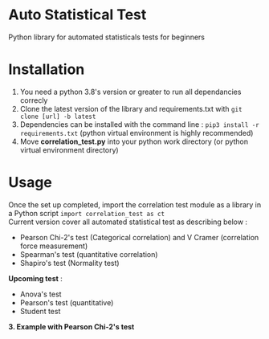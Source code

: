 # Auto Statistical Test
 Python library for automated statisticals tests for beginners

# Installation 

1. You need a python 3.8's version or greater to run all dependancies correcly
2. Clone the latest version of the library and requirements.txt with `git clone [url] -b latest`
3. Dependencies can be installed with the command line : `pip3 install -r requirements.txt` (python virtual environment is highly recommended)  
4. Move **correlation_test.py** into your python work directory (or python virtual environment directory)<br>  
 
# Usage

Once the set up completed, import the correlation test module as a library in a Python script `import correlation_test as ct`  
Current version cover all automated statistical test as describing below :   
* Pearson Chi-2's test (Categorical correlation) and V Cramer (correlation force measurement)
* Spearman's test (quantitative correlation)
* Shapiro's test (Normality test)  <br>

**Upcoming test** : 
* Anova's test 
* Pearson's test (quantitative)
* Student test

**3. Example with Pearson Chi-2's test** 

